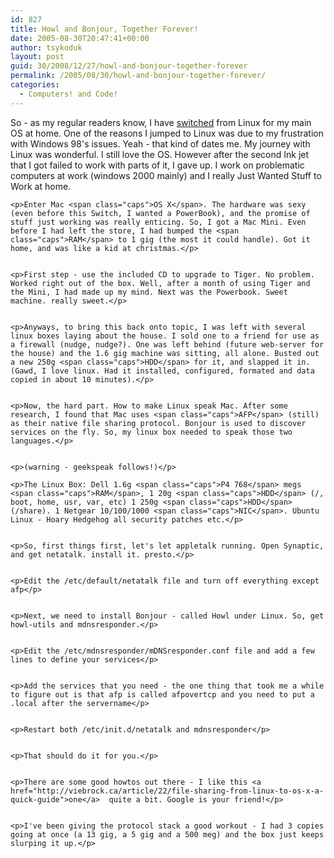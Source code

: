 ```yaml
---
id: 827
title: Howl and Bonjour, Together Forever!
date: 2005-08-30T20:47:41+00:00
author: tsykoduk
layout: post
guid: 30/2008/12/27/howl-and-bonjour-together-forever
permalink: /2005/08/30/howl-and-bonjour-together-forever/
categories:
  - Computers! and Code!
---
```

<p>So - as my regular readers know, I have <a href="http://www.apple.com/switch/">switched</a> from Linux for my main OS at home. One of the reasons I jumped to Linux was due to my frustration with Windows 98's issues. Yeah - that kind of dates me. My journey with Linux was wonderful. I still love the OS. However after the second Ink jet that I got failed to work with parts of it, I gave up. I work on problematic computers at work (windows 2000 mainly) and I really Just Wanted Stuff to Work at home.</p>


	<p>Enter Mac <span class="caps">OS X</span>. The hardware was sexy (even before this Switch, I wanted a PowerBook), and the promise of stuff just working was really enticing. So, I got a Mac Mini. Even before I had left the store, I had bumped the <span class="caps">RAM</span> to 1 gig (the most it could handle). Got it home, and was like a kid at christmas.</p>


	<p>First step - use the included CD to upgrade to Tiger. No problem. Worked right out of the box. Well, after a month of using Tiger and the Mini, I had made up my mind. Next was the Powerbook. Sweet machine. really sweet.</p>


	<p>Anyways, to bring this back onto topic, I was left with several linux boxes laying about the house. I sold one to a friend for use as a firewall (nudge, nudge?). One was left behind (future web-server for the house) and the 1.6 gig machine was sitting, all alone. Busted out a new 250g <span class="caps">HDD</span> for it, and slapped it in. (Gawd, I love linux. Had it installed, configured, formated and data copied in about 10 minutes).</p>


	<p>Now, the hard part. How to make Linux speak Mac. After some research, I found that Mac uses <span class="caps">AFP</span> (still) as their native file sharing protocol. Bonjour is used to discover services on the fly. So, my linux box needed to speak those two languages.</p>


	<p>(warning - geekspeak follows!)</p>
<!--more-->


	<p>The Linux Box: Dell 1.6g <span class="caps">P4 768</span> megs <span class="caps">RAM</span>, 1 20g <span class="caps">HDD</span> (/, boot, home, usr, var, etc) 1 250g <span class="caps">HDD</span> (/share). 1 Netgear 10/100/1000 <span class="caps">NIC</span>. Ubuntu Linux - Hoary Hedgehog all security patches etc.</p>


	<p>So, first things first, let's let appletalk running. Open Synaptic, and get netatalk. install it. presto.</p>


	<p>Edit the /etc/default/netatalk file and turn off everything except afp</p>


	<p>Next, we need to install Bonjour - called Howl under Linux. So, get howl-utils and mdnsresponder.</p>


	<p>Edit the /etc/mdnsresponder/mDNSresponder.conf file and add a few lines to define your services</p>


	<p>Add the services that you need - the one thing that took me a while to figure out is that afp is called afpovertcp and you need to put a .local after the servername</p>


	<p>Restart both /etc/init.d/netatalk and mdnsresponder</p>


	<p>That should do it for you.</p>


	<p>There are some good howtos out there - I like this <a href="http://viebrock.ca/article/22/file-sharing-from-linux-to-os-x-a-quick-guide">one</a>  quite a bit. Google is your friend!</p>


	<p>I've been giving the protocol stack a good workout - I had 3 copies going at once (a 13 gig, a 5 gig and a 500 meg) and the box just keeps slurping it up.</p>